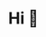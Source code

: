 <h1 align="center">Hi 👋</h1>

<!--<p align="left"> 
  <a href="https://github.com/ryo-ma/github-profile-trophy"><img src="https://github-profile-trophy.vercel.app/?username=nhoelzl&margin-w=10" alt="nhoelzl"/></a></p>-->


